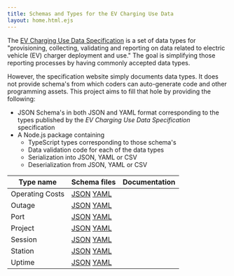 ```yaml
---
title: Schemas and Types for the EV Charging Use Data
layout: home.html.ejs
---
```


The [EV Charging Use Data Specification](https://evchargingspec.org/) is a set of data types for "provisioning, collecting, validating and reporting on data related to electric vehicle (EV) charger deployment and use."  The goal is simplifying those reporting processes by having commonly accepted data types.

However, the specification website simply documents data types.  It does not provide schema's from which coders can auto-generate code and other programming assets.  This project aims to fill that hole by providing the following:

* JSON Schema's in both JSON and YAML format corresponding to the types published by the _EV Charging Use Data Specification_ specification
* A Node.js package containing
    * TypeScript types corresponding to those schema's
    * Data validation code for each of the data types
    * Serialization into JSON, YAML or CSV
    * Deserialization from JSON, YAML or CSV


Type name | Schema files | Documentation
----------|--------------|--------------
Operating Costs | [JSON](/schemas/operating-costs.json) [YAML](/schemas/operating-costs.yaml) | [](./schemadocs/operating-costs.html)
Outage | [JSON](/schemas/outage.json) [YAML](/schemas/outages.yaml) | [](./schemadocs/outage.html)
Port | [JSON](/schemas/port.json) [YAML](/schemas/port.yaml) | [](./schemadocs/port.html)
Project | [JSON](/schemas/project.json) [YAML](/schemas/project.yaml) | [](./schemadocs/project.html)
Session | [JSON](/schemas/session.json) [YAML](/schemas/session.yaml) | [](./schemadocs/session.html)
Station | [JSON](/schemas/station.json) [YAML](/schemas/station.yaml) | [](./schemadocs/station.html)
Uptime | [JSON](/schemas/uptime.json) [YAML](/schemas/uptime.yaml) | [](./schemadocs/uptime.html)

